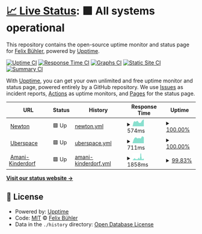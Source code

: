 # [📈 Live Status](https://Stunkymonkey.github.io/upptime-checks): <!--live status--> **🟩 All systems operational**

This repository contains the open-source uptime monitor and status page for [Felix Bühler](https://stunkymonkey.de), powered by [Upptime](https://github.com/upptime/upptime).

[![Uptime CI](https://github.com/Stunkymonkey/upptime-checks/workflows/Uptime%20CI/badge.svg)](https://github.com/Stunkymonkey/upptime-checks/actions?query=workflow%3A%22Uptime+CI%22)
[![Response Time CI](https://github.com/Stunkymonkey/upptime-checks/workflows/Response%20Time%20CI/badge.svg)](https://github.com/Stunkymonkey/upptime-checks/actions?query=workflow%3A%22Response+Time+CI%22)
[![Graphs CI](https://github.com/Stunkymonkey/upptime-checks/workflows/Graphs%20CI/badge.svg)](https://github.com/Stunkymonkey/upptime-checks/actions?query=workflow%3A%22Graphs+CI%22)
[![Static Site CI](https://github.com/Stunkymonkey/upptime-checks/workflows/Static%20Site%20CI/badge.svg)](https://github.com/Stunkymonkey/upptime-checks/actions?query=workflow%3A%22Static+Site+CI%22)
[![Summary CI](https://github.com/Stunkymonkey/upptime-checks/workflows/Summary%20CI/badge.svg)](https://github.com/Stunkymonkey/upptime-checks/actions?query=workflow%3A%22Summary+CI%22)

With [Upptime](https://upptime.js.org), you can get your own unlimited and free uptime monitor and status page, powered entirely by a GitHub repository. We use [Issues](https://github.com/Stunkymonkey/upptime-checks/issues) as incident reports, [Actions](https://github.com/Stunkymonkey/upptime-checks/actions) as uptime monitors, and [Pages](https://Stunkymonkey.github.io/upptime-checks) for the status page.

<!--start: status pages-->
<!-- This summary is generated by Upptime (https://github.com/upptime/upptime) -->
<!-- Do not edit this manually, your changes will be overwritten -->
<!-- prettier-ignore -->
| URL | Status | History | Response Time | Uptime |
| --- | ------ | ------- | ------------- | ------ |
| <img alt="" src="https://icons.duckduckgo.com/ip3/buehler.rocks.ico" height="13"> [Newton](https://buehler.rocks/) | 🟩 Up | [newton.yml](https://github.com/Stunkymonkey/upptime-checks/commits/HEAD/history/newton.yml) | <details><summary><img alt="Response time graph" src="./graphs/newton/response-time-week.png" height="20"> 574ms</summary><br><a href="https://Stunkymonkey.github.io/upptime-checks/history/newton"><img alt="Response time 620" src="https://img.shields.io/endpoint?url=https%3A%2F%2Fraw.githubusercontent.com%2FStunkymonkey%2Fupptime-checks%2FHEAD%2Fapi%2Fnewton%2Fresponse-time.json"></a><br><a href="https://Stunkymonkey.github.io/upptime-checks/history/newton"><img alt="24-hour response time 486" src="https://img.shields.io/endpoint?url=https%3A%2F%2Fraw.githubusercontent.com%2FStunkymonkey%2Fupptime-checks%2FHEAD%2Fapi%2Fnewton%2Fresponse-time-day.json"></a><br><a href="https://Stunkymonkey.github.io/upptime-checks/history/newton"><img alt="7-day response time 574" src="https://img.shields.io/endpoint?url=https%3A%2F%2Fraw.githubusercontent.com%2FStunkymonkey%2Fupptime-checks%2FHEAD%2Fapi%2Fnewton%2Fresponse-time-week.json"></a><br><a href="https://Stunkymonkey.github.io/upptime-checks/history/newton"><img alt="30-day response time 583" src="https://img.shields.io/endpoint?url=https%3A%2F%2Fraw.githubusercontent.com%2FStunkymonkey%2Fupptime-checks%2FHEAD%2Fapi%2Fnewton%2Fresponse-time-month.json"></a><br><a href="https://Stunkymonkey.github.io/upptime-checks/history/newton"><img alt="1-year response time 604" src="https://img.shields.io/endpoint?url=https%3A%2F%2Fraw.githubusercontent.com%2FStunkymonkey%2Fupptime-checks%2FHEAD%2Fapi%2Fnewton%2Fresponse-time-year.json"></a></details> | <details><summary><a href="https://Stunkymonkey.github.io/upptime-checks/history/newton">100.00%</a></summary><a href="https://Stunkymonkey.github.io/upptime-checks/history/newton"><img alt="All-time uptime 96.20%" src="https://img.shields.io/endpoint?url=https%3A%2F%2Fraw.githubusercontent.com%2FStunkymonkey%2Fupptime-checks%2FHEAD%2Fapi%2Fnewton%2Fuptime.json"></a><br><a href="https://Stunkymonkey.github.io/upptime-checks/history/newton"><img alt="24-hour uptime 100.00%" src="https://img.shields.io/endpoint?url=https%3A%2F%2Fraw.githubusercontent.com%2FStunkymonkey%2Fupptime-checks%2FHEAD%2Fapi%2Fnewton%2Fuptime-day.json"></a><br><a href="https://Stunkymonkey.github.io/upptime-checks/history/newton"><img alt="7-day uptime 100.00%" src="https://img.shields.io/endpoint?url=https%3A%2F%2Fraw.githubusercontent.com%2FStunkymonkey%2Fupptime-checks%2FHEAD%2Fapi%2Fnewton%2Fuptime-week.json"></a><br><a href="https://Stunkymonkey.github.io/upptime-checks/history/newton"><img alt="30-day uptime 100.00%" src="https://img.shields.io/endpoint?url=https%3A%2F%2Fraw.githubusercontent.com%2FStunkymonkey%2Fupptime-checks%2FHEAD%2Fapi%2Fnewton%2Fuptime-month.json"></a><br><a href="https://Stunkymonkey.github.io/upptime-checks/history/newton"><img alt="1-year uptime 94.11%" src="https://img.shields.io/endpoint?url=https%3A%2F%2Fraw.githubusercontent.com%2FStunkymonkey%2Fupptime-checks%2FHEAD%2Fapi%2Fnewton%2Fuptime-year.json"></a></details>
| <img alt="" src="https://icons.duckduckgo.com/ip3/stunkymonkey.de.ico" height="13"> [Uberspace](https://stunkymonkey.de/) | 🟩 Up | [uberspace.yml](https://github.com/Stunkymonkey/upptime-checks/commits/HEAD/history/uberspace.yml) | <details><summary><img alt="Response time graph" src="./graphs/uberspace/response-time-week.png" height="20"> 711ms</summary><br><a href="https://Stunkymonkey.github.io/upptime-checks/history/uberspace"><img alt="Response time 758" src="https://img.shields.io/endpoint?url=https%3A%2F%2Fraw.githubusercontent.com%2FStunkymonkey%2Fupptime-checks%2FHEAD%2Fapi%2Fuberspace%2Fresponse-time.json"></a><br><a href="https://Stunkymonkey.github.io/upptime-checks/history/uberspace"><img alt="24-hour response time 597" src="https://img.shields.io/endpoint?url=https%3A%2F%2Fraw.githubusercontent.com%2FStunkymonkey%2Fupptime-checks%2FHEAD%2Fapi%2Fuberspace%2Fresponse-time-day.json"></a><br><a href="https://Stunkymonkey.github.io/upptime-checks/history/uberspace"><img alt="7-day response time 711" src="https://img.shields.io/endpoint?url=https%3A%2F%2Fraw.githubusercontent.com%2FStunkymonkey%2Fupptime-checks%2FHEAD%2Fapi%2Fuberspace%2Fresponse-time-week.json"></a><br><a href="https://Stunkymonkey.github.io/upptime-checks/history/uberspace"><img alt="30-day response time 725" src="https://img.shields.io/endpoint?url=https%3A%2F%2Fraw.githubusercontent.com%2FStunkymonkey%2Fupptime-checks%2FHEAD%2Fapi%2Fuberspace%2Fresponse-time-month.json"></a><br><a href="https://Stunkymonkey.github.io/upptime-checks/history/uberspace"><img alt="1-year response time 700" src="https://img.shields.io/endpoint?url=https%3A%2F%2Fraw.githubusercontent.com%2FStunkymonkey%2Fupptime-checks%2FHEAD%2Fapi%2Fuberspace%2Fresponse-time-year.json"></a></details> | <details><summary><a href="https://Stunkymonkey.github.io/upptime-checks/history/uberspace">100.00%</a></summary><a href="https://Stunkymonkey.github.io/upptime-checks/history/uberspace"><img alt="All-time uptime 99.99%" src="https://img.shields.io/endpoint?url=https%3A%2F%2Fraw.githubusercontent.com%2FStunkymonkey%2Fupptime-checks%2FHEAD%2Fapi%2Fuberspace%2Fuptime.json"></a><br><a href="https://Stunkymonkey.github.io/upptime-checks/history/uberspace"><img alt="24-hour uptime 100.00%" src="https://img.shields.io/endpoint?url=https%3A%2F%2Fraw.githubusercontent.com%2FStunkymonkey%2Fupptime-checks%2FHEAD%2Fapi%2Fuberspace%2Fuptime-day.json"></a><br><a href="https://Stunkymonkey.github.io/upptime-checks/history/uberspace"><img alt="7-day uptime 100.00%" src="https://img.shields.io/endpoint?url=https%3A%2F%2Fraw.githubusercontent.com%2FStunkymonkey%2Fupptime-checks%2FHEAD%2Fapi%2Fuberspace%2Fuptime-week.json"></a><br><a href="https://Stunkymonkey.github.io/upptime-checks/history/uberspace"><img alt="30-day uptime 100.00%" src="https://img.shields.io/endpoint?url=https%3A%2F%2Fraw.githubusercontent.com%2FStunkymonkey%2Fupptime-checks%2FHEAD%2Fapi%2Fuberspace%2Fuptime-month.json"></a><br><a href="https://Stunkymonkey.github.io/upptime-checks/history/uberspace"><img alt="1-year uptime 99.99%" src="https://img.shields.io/endpoint?url=https%3A%2F%2Fraw.githubusercontent.com%2FStunkymonkey%2Fupptime-checks%2FHEAD%2Fapi%2Fuberspace%2Fuptime-year.json"></a></details>
| <img alt="" src="https://icons.duckduckgo.com/ip3/www.amani-kinderdorf.de.ico" height="13"> [Amani-Kinderdorf](https://www.amani-kinderdorf.de/) | 🟩 Up | [amani-kinderdorf.yml](https://github.com/Stunkymonkey/upptime-checks/commits/HEAD/history/amani-kinderdorf.yml) | <details><summary><img alt="Response time graph" src="./graphs/amani-kinderdorf/response-time-week.png" height="20"> 1858ms</summary><br><a href="https://Stunkymonkey.github.io/upptime-checks/history/amani-kinderdorf"><img alt="Response time 1211" src="https://img.shields.io/endpoint?url=https%3A%2F%2Fraw.githubusercontent.com%2FStunkymonkey%2Fupptime-checks%2FHEAD%2Fapi%2Famani-kinderdorf%2Fresponse-time.json"></a><br><a href="https://Stunkymonkey.github.io/upptime-checks/history/amani-kinderdorf"><img alt="24-hour response time 1082" src="https://img.shields.io/endpoint?url=https%3A%2F%2Fraw.githubusercontent.com%2FStunkymonkey%2Fupptime-checks%2FHEAD%2Fapi%2Famani-kinderdorf%2Fresponse-time-day.json"></a><br><a href="https://Stunkymonkey.github.io/upptime-checks/history/amani-kinderdorf"><img alt="7-day response time 1858" src="https://img.shields.io/endpoint?url=https%3A%2F%2Fraw.githubusercontent.com%2FStunkymonkey%2Fupptime-checks%2FHEAD%2Fapi%2Famani-kinderdorf%2Fresponse-time-week.json"></a><br><a href="https://Stunkymonkey.github.io/upptime-checks/history/amani-kinderdorf"><img alt="30-day response time 1464" src="https://img.shields.io/endpoint?url=https%3A%2F%2Fraw.githubusercontent.com%2FStunkymonkey%2Fupptime-checks%2FHEAD%2Fapi%2Famani-kinderdorf%2Fresponse-time-month.json"></a><br><a href="https://Stunkymonkey.github.io/upptime-checks/history/amani-kinderdorf"><img alt="1-year response time 1207" src="https://img.shields.io/endpoint?url=https%3A%2F%2Fraw.githubusercontent.com%2FStunkymonkey%2Fupptime-checks%2FHEAD%2Fapi%2Famani-kinderdorf%2Fresponse-time-year.json"></a></details> | <details><summary><a href="https://Stunkymonkey.github.io/upptime-checks/history/amani-kinderdorf">99.83%</a></summary><a href="https://Stunkymonkey.github.io/upptime-checks/history/amani-kinderdorf"><img alt="All-time uptime 99.60%" src="https://img.shields.io/endpoint?url=https%3A%2F%2Fraw.githubusercontent.com%2FStunkymonkey%2Fupptime-checks%2FHEAD%2Fapi%2Famani-kinderdorf%2Fuptime.json"></a><br><a href="https://Stunkymonkey.github.io/upptime-checks/history/amani-kinderdorf"><img alt="24-hour uptime 100.00%" src="https://img.shields.io/endpoint?url=https%3A%2F%2Fraw.githubusercontent.com%2FStunkymonkey%2Fupptime-checks%2FHEAD%2Fapi%2Famani-kinderdorf%2Fuptime-day.json"></a><br><a href="https://Stunkymonkey.github.io/upptime-checks/history/amani-kinderdorf"><img alt="7-day uptime 99.83%" src="https://img.shields.io/endpoint?url=https%3A%2F%2Fraw.githubusercontent.com%2FStunkymonkey%2Fupptime-checks%2FHEAD%2Fapi%2Famani-kinderdorf%2Fuptime-week.json"></a><br><a href="https://Stunkymonkey.github.io/upptime-checks/history/amani-kinderdorf"><img alt="30-day uptime 99.87%" src="https://img.shields.io/endpoint?url=https%3A%2F%2Fraw.githubusercontent.com%2FStunkymonkey%2Fupptime-checks%2FHEAD%2Fapi%2Famani-kinderdorf%2Fuptime-month.json"></a><br><a href="https://Stunkymonkey.github.io/upptime-checks/history/amani-kinderdorf"><img alt="1-year uptime 99.65%" src="https://img.shields.io/endpoint?url=https%3A%2F%2Fraw.githubusercontent.com%2FStunkymonkey%2Fupptime-checks%2FHEAD%2Fapi%2Famani-kinderdorf%2Fuptime-year.json"></a></details>

<!--end: status pages-->

[**Visit our status website →**](https://Stunkymonkey.github.io/upptime-checks)

## 📄 License

- Powered by: [Upptime](https://github.com/upptime/upptime)
- Code: [MIT](./LICENSE) © [Felix Bühler](https://stunkymonkey.de)
- Data in the `./history` directory: [Open Database License](https://opendatacommons.org/licenses/odbl/1-0/)
